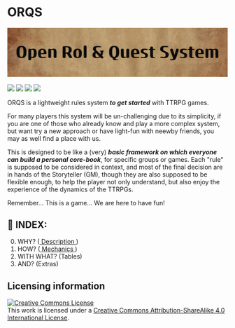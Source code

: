 # ORQS

![ORQS banner](aux/pic/Open_Rol_%26_Quest_System.png)

<p align="center"></p>

![](https://img.shields.io/badge/license-CC--BY--SA--4-blue)
![](https://img.shields.io/badge/proyect-TTRPG%20System-blue)
![](https://img.shields.io/badge/dice-2d6-blue)
![](https://img.shields.io/badge/status-alpha-red)

ORQS is a lightweight rules system ***to get started*** with TTRPG games.

For many players this system will be un-challenging due to its simplicity, if you are one of those who already know and play a more complex system, but want try a new approach or have light-fun with neewby friends, you may as well find a place with us.

This is designed to be like a (very) ***basic framework on which everyone can build a personal core-book***, for specific groups or games. Each "rule" is supposed to be considered in context, and most of the final decision are in hands of the Storyteller (GM), though they are also supposed to be flexible enough, to help the player not only understand, but also enjoy the experience of the dynamics of the TTRPGs.

Remember... This is a game... We are here to have fun!


## :game_die: INDEX:

00. WHY? ([ Description ](description.md))
01. HOW? ([ Mechanics ](mechanics.md))
02. WITH WHAT? (Tables)
03. AND? (Extras)


## Licensing information

<a rel="license" href="http://creativecommons.org/licenses/by-sa/4.0/"><img alt="Creative Commons License" style="border-width:0" src="https://i.creativecommons.org/l/by-sa/4.0/88x31.png" /></a><br />This work is licensed under a <a rel="license" href="http://creativecommons.org/licenses/by-sa/4.0/">Creative Commons Attribution-ShareAlike 4.0 International License</a>.
